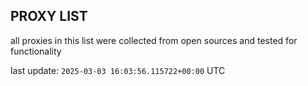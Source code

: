 ## PROXY LIST

all proxies in this list were collected from open sources and tested for functionality

last update: `2025-03-03 16:03:56.115722+00:00` UTC